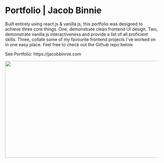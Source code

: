 <h1>Portfolio | Jacob Binnie</h1>

<p>Built entirely using react.js &amp; vanilla js, this portfolio was designed to achieve three core things. One, demonstrate clean frontend UI design. Two, demonstrate vanilla js interactiveness and provide a list of all proficient skills. Three, collate some of my favourite frontend projects I&#39;ve worked on in one easy place. Feel free to check out the Github repo below.</p>

<p>See Portfolio: https://jacobbinnie.com</p>

<p><img alt="" src="https://ckeditor.com/apps/ckfinder/userfiles/files/Screen%20Shot%202022-07-13%20at%204_16_10%20PM.png" style="height:319px; width:600px" /></p>
